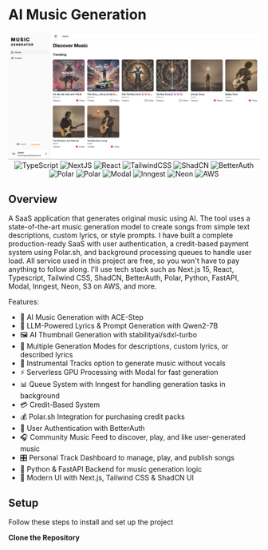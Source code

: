 # AI Music Generation

<div align="center">
    <img src="thumbnail.png" alt="thumbnail">
    <img src="https://img.shields.io/badge/TypeScript-3178C6?logo=typescript&logoColor=fff" alt="TypeScript">
    <img src="https://img.shields.io/badge/Next.js-black?logo=next.js&logoColor=white" alt="NextJS">
    <img src="https://img.shields.io/badge/React-%2320232a.svg?logo=react&logoColor=%2361DAFB" alt="React">
    <img src="https://img.shields.io/badge/Tailwind%20CSS-%2338B2AC.svg?logo=tailwind-css&logoColor=white" alt="TailwindCSS">
    <img src="https://img.shields.io/badge/shadcn%2Fui-000?logo=shadcnui&logoColor=fff" alt="ShadCN">
    <img src="https://img.shields.io/badge/BetterAuth-black?logo=BetterAuth" alt="BetterAuth">
    <img src="https://img.shields.io/badge/Polar.sh-black?logo=Polar.sh" alt="Polar">
    <img src="https://img.shields.io/badge/Python-3776AB?logo=python&logoColor=fff" alt="Polar">
    <img src="https://img.shields.io/badge/Modal-black?logo=Modal" alt="Modal">
    <img src="https://img.shields.io/badge/Inngest-black?logo=Inngest" alt="Inngest">
    <img src="https://img.shields.io/badge/Neon-black?logo=Neon&logoColor=008000" alt="Neon">
    <img src="https://custom-icon-badges.demolab.com/badge/AWS-%23FF9900.svg?logo=aws&logoColor=white)" alt="AWS">
</div>          

## Overview
A SaaS application that generates original music using AI. The tool uses a state-of-the-art
music generation model to create songs from simple text descriptions, custom lyrics, or style prompts.
I have built a complete production-ready SaaS with user authentication, a credit-based payment system using Polar.sh,
and background processing queues to handle user load. All service used in this project are free, 
so you won't have to pay anything to follow along. I'll use tech stack such as Next.js 15, React, Typescript, Tailwind CSS,
ShadCN, BetterAuth, Polar, Python, FastAPI, Modal, Inngest, Neon, S3 on AWS, and more.

Features:
- 🎵 AI Music Generation with ACE-Step
- 🧠 LLM-Powered Lyrics & Prompt Generation with Qwen2-7B
- 🖼️ AI Thumbnail Generation with stabilityai/sdxl-turbo
- 🎤 Multiple Generation Modes for descriptions, custom lyrics, or described lyrics
- 🎸 Instrumental Tracks option to generate music without vocals
- ⚡ Serverless GPU Processing with Modal for fast generation
- 📊 Queue System with Inngest for handling generation tasks in background 
- 💳 Credit-Based System
- 💰 Polar.sh Integration for purchasing credit packs
- 👤 User Authentication with BetterAuth
- 🎧 Community Music Feed to discover, play, and like user-generated music
- 🎛️ Personal Track Dashboard to manage, play, and publish songs
- 🐍 Python & FastAPI Backend for music generation logic
- 📱 Modern UI with Next.js, Tailwind CSS & ShadCN UI

## Setup

Follow these steps to install and set up the project

**Clone the Repository**
```bash

```
